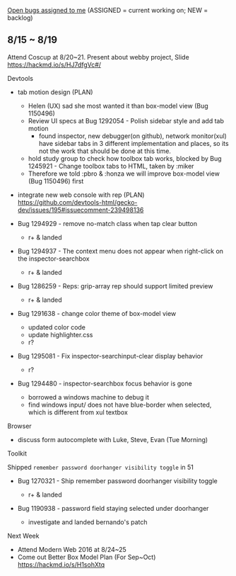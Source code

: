 [Open bugs assigned to me](https://bugzilla.mozilla.org/buglist.cgi?quicksearch=assignee%3Agasolin%40mozilla.com) (ASSIGNED = current working on; NEW = backlog)

## 8/15 ~ 8/19

Attend Coscup at 8/20~21.
Present about webby project, Slide https://hackmd.io/s/HJ7dfgVc#/

Devtools

- tab motion design (PLAN)
  - Helen (UX) sad she most wanted it than box-model view (Bug 1150496)
  - Review UI specs at Bug 1292054 - Polish sidebar style and add tab motion
    - found inspector, new debugger(on github), network monitor(xul) have sidebar tabs in 3 different implementation and places, so its not the work that should be done at this time.
  - hold study group to check how toolbox tab works, blocked by Bug 1245921 - Change toolbox tabs to HTML, taken by :miker
  - Therefore we told :pbro & :honza we will improve box-model view (Bug 1150496) first

- integrate new web console with rep (PLAN)
  https://github.com/devtools-html/gecko-dev/issues/195#issuecomment-239498136

- Bug 1294929 - remove no-match class when tap clear button
  - r+ & landed

- Bug 1294937 - The context menu does not appear when right-click on the inspector-searchbox
  - r+ & landed

- Bug 1286259 - Reps: grip-array rep should support limited preview
  - r+ & landed

- Bug 1291638 - change color theme of box-model view
  - updated color code
  - update highlighter.css
  - r?

- Bug 1295081 - Fix inspector-searchinput-clear display behavior
  - r?

- Bug 1294480 - inspector-searchbox focus behavior is gone
  - borrowed a windows machine to debug it
  - find windows input/ does not have blue-border when selected, which is different from xul textbox


Browser

- discuss form autocomplete with Luke, Steve, Evan (Tue Morning)


Toolkit

Shipped `remember password doorhanger visibility toggle` in 51

- Bug 1270321 - Ship remember password doorhanger visibility toggle
  - r+ & landed

- Bug 1190938 - password field staying selected under doorhanger
  - investigate and landed bernando's patch


Next Week

- Attend Modern Web 2016 at 8/24~25
- Come out Better Box Model Plan (For Sep~Oct) https://hackmd.io/s/H1sohXtq
